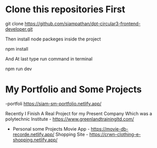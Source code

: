 # Clone this repositories First

git clone https://github.com/siampathan/dpt-circular3-frontend-developer.git

Then install node packeges inside the project

npm install

And At last type run command in terminal

npm run dev

# My Portfolio and Some Projects

-portfoli https://siam-sm-portfolio.netlify.app/

Recently I Finish A Real Project for my Present Company Which was a polytechnic Institute - https://www.greenlandtrainingltd.com/

- Personal some Projects
  Movie App - https://movie-db-recorde.netlify.app/
  Shopping Site - https://crwn-clothing-e-shopping.netlify.app/
